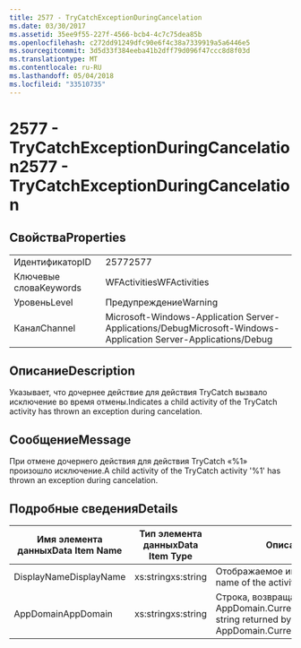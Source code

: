 ```yaml
---
title: 2577 - TryCatchExceptionDuringCancelation
ms.date: 03/30/2017
ms.assetid: 35ee9f55-227f-4566-bcb4-4c7c75dea85b
ms.openlocfilehash: c272dd91249dfc90e6f4c38a7339919a5a6446e5
ms.sourcegitcommit: 3d5d33f384eeba41b2dff79d096f47ccc8d8f03d
ms.translationtype: MT
ms.contentlocale: ru-RU
ms.lasthandoff: 05/04/2018
ms.locfileid: "33510735"
---
```

# <a name="2577---trycatchexceptionduringcancelation"></a><span data-ttu-id="f7e0b-102">2577 - TryCatchExceptionDuringCancelation</span><span class="sxs-lookup"><span data-stu-id="f7e0b-102">2577 - TryCatchExceptionDuringCancelation</span></span>
## <a name="properties"></a><span data-ttu-id="f7e0b-103">Свойства</span><span class="sxs-lookup"><span data-stu-id="f7e0b-103">Properties</span></span>  
  
|||  
|-|-|  
|<span data-ttu-id="f7e0b-104">Идентификатор</span><span class="sxs-lookup"><span data-stu-id="f7e0b-104">ID</span></span>|<span data-ttu-id="f7e0b-105">2577</span><span class="sxs-lookup"><span data-stu-id="f7e0b-105">2577</span></span>|  
|<span data-ttu-id="f7e0b-106">Ключевые слова</span><span class="sxs-lookup"><span data-stu-id="f7e0b-106">Keywords</span></span>|<span data-ttu-id="f7e0b-107">WFActivities</span><span class="sxs-lookup"><span data-stu-id="f7e0b-107">WFActivities</span></span>|  
|<span data-ttu-id="f7e0b-108">Уровень</span><span class="sxs-lookup"><span data-stu-id="f7e0b-108">Level</span></span>|<span data-ttu-id="f7e0b-109">Предупреждение</span><span class="sxs-lookup"><span data-stu-id="f7e0b-109">Warning</span></span>|  
|<span data-ttu-id="f7e0b-110">Канал</span><span class="sxs-lookup"><span data-stu-id="f7e0b-110">Channel</span></span>|<span data-ttu-id="f7e0b-111">Microsoft-Windows-Application Server-Applications/Debug</span><span class="sxs-lookup"><span data-stu-id="f7e0b-111">Microsoft-Windows-Application Server-Applications/Debug</span></span>|  
  
## <a name="description"></a><span data-ttu-id="f7e0b-112">Описание</span><span class="sxs-lookup"><span data-stu-id="f7e0b-112">Description</span></span>  
 <span data-ttu-id="f7e0b-113">Указывает, что дочернее действие для действия TryCatch вызвало исключение во время отмены.</span><span class="sxs-lookup"><span data-stu-id="f7e0b-113">Indicates a child activity of the TryCatch activity has thrown an exception during cancelation.</span></span>  
  
## <a name="message"></a><span data-ttu-id="f7e0b-114">Сообщение</span><span class="sxs-lookup"><span data-stu-id="f7e0b-114">Message</span></span>  
 <span data-ttu-id="f7e0b-115">При отмене дочернего действия для действия TryCatch «%1» произошло исключение.</span><span class="sxs-lookup"><span data-stu-id="f7e0b-115">A child activity of the TryCatch activity '%1' has thrown an exception during cancelation.</span></span>  
  
## <a name="details"></a><span data-ttu-id="f7e0b-116">Подробные сведения</span><span class="sxs-lookup"><span data-stu-id="f7e0b-116">Details</span></span>  
  
|<span data-ttu-id="f7e0b-117">Имя элемента данных</span><span class="sxs-lookup"><span data-stu-id="f7e0b-117">Data Item Name</span></span>|<span data-ttu-id="f7e0b-118">Тип элемента данных</span><span class="sxs-lookup"><span data-stu-id="f7e0b-118">Data Item Type</span></span>|<span data-ttu-id="f7e0b-119">Описание</span><span class="sxs-lookup"><span data-stu-id="f7e0b-119">Description</span></span>|  
|--------------------|--------------------|-----------------|  
|<span data-ttu-id="f7e0b-120">DisplayName</span><span class="sxs-lookup"><span data-stu-id="f7e0b-120">DisplayName</span></span>|<span data-ttu-id="f7e0b-121">xs:string</span><span class="sxs-lookup"><span data-stu-id="f7e0b-121">xs:string</span></span>|<span data-ttu-id="f7e0b-122">Отображаемое имя действия.</span><span class="sxs-lookup"><span data-stu-id="f7e0b-122">The display name of the activity.</span></span>|  
|<span data-ttu-id="f7e0b-123">AppDomain</span><span class="sxs-lookup"><span data-stu-id="f7e0b-123">AppDomain</span></span>|<span data-ttu-id="f7e0b-124">xs:string</span><span class="sxs-lookup"><span data-stu-id="f7e0b-124">xs:string</span></span>|<span data-ttu-id="f7e0b-125">Строка, возвращаемая AppDomain.CurrentDomain.FriendlyName.</span><span class="sxs-lookup"><span data-stu-id="f7e0b-125">The string returned by AppDomain.CurrentDomain.FriendlyName.</span></span>|
